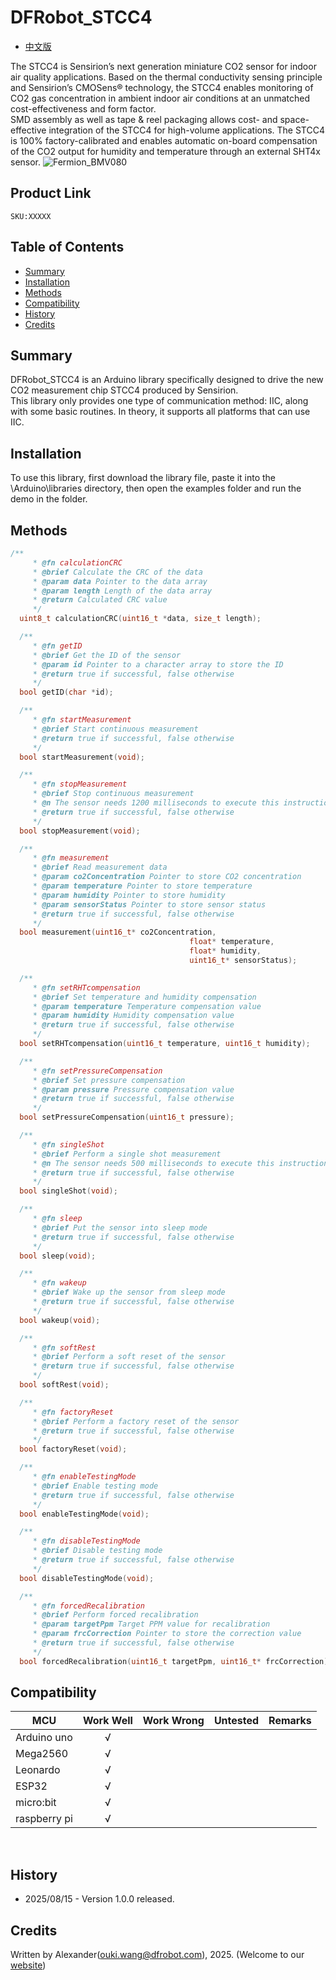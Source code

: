 # DFRobot_STCC4

- [中文版](./README_CN.md)

The STCC4 is Sensirion’s next generation miniature CO2 sensor for indoor air quality applications. Based on the
thermal conductivity sensing principle and Sensirion’s CMOSens® technology, the STCC4 enables monitoring
of CO2 gas concentration in ambient indoor air conditions at an unmatched cost-effectiveness and form factor.<br>
SMD assembly as well as tape & reel packaging allows cost- and space-effective integration of the STCC4 for
high-volume applications. The STCC4 is 100% factory-calibrated and enables automatic on-board
compensation of the CO2 output for humidity and temperature through an external SHT4x sensor.
![Fermion_BMV080](image/Fermion_BMV080.JPG)
 
## Product Link
    SKU:XXXXX

## Table of Contents

  * [Summary](#summary)
  * [Installation](#installation)
  * [Methods](#methods)
  * [Compatibility](#compatibility)
  * [History](#history)
  * [Credits](#credits)

## Summary

DFRobot_STCC4 is an Arduino library specifically designed to drive the new CO2 measurement chip STCC4 produced by Sensirion. <br>
This library only provides one type of communication method: IIC, along with some basic routines. In theory, it supports all platforms that can use IIC.

## Installation

To use this library, first download the library file, paste it into the \Arduino\libraries directory, then open the examples folder and run the demo in the folder.


## Methods

```C++
/**
     * @fn calculationCRC
     * @brief Calculate the CRC of the data
     * @param data Pointer to the data array
     * @param length Length of the data array
     * @return Calculated CRC value
     */
  uint8_t calculationCRC(uint16_t *data, size_t length);

  /**
     * @fn getID
     * @brief Get the ID of the sensor
     * @param id Pointer to a character array to store the ID
     * @return true if successful, false otherwise
     */
  bool getID(char *id);

  /**
     * @fn startMeasurement
     * @brief Start continuous measurement
     * @return true if successful, false otherwise
     */
  bool startMeasurement(void);

  /**
     * @fn stopMeasurement
     * @brief Stop continuous measurement
     * @n The sensor needs 1200 milliseconds to execute this instruction.
     * @return true if successful, false otherwise
     */
  bool stopMeasurement(void);

  /**
     * @fn measurement
     * @brief Read measurement data
     * @param co2Concentration Pointer to store CO2 concentration
     * @param temperature Pointer to store temperature
     * @param humidity Pointer to store humidity
     * @param sensorStatus Pointer to store sensor status
     * @return true if successful, false otherwise
     */
  bool measurement(uint16_t* co2Concentration, 
                                        float* temperature, 
                                        float* humidity, 
                                        uint16_t* sensorStatus);

  /**
     * @fn setRHTcompensation
     * @brief Set temperature and humidity compensation
     * @param temperature Temperature compensation value
     * @param humidity Humidity compensation value
     * @return true if successful, false otherwise
     */
  bool setRHTcompensation(uint16_t temperature, uint16_t humidity);

  /**
     * @fn setPressureCompensation
     * @brief Set pressure compensation
     * @param pressure Pressure compensation value
     * @return true if successful, false otherwise
     */
  bool setPressureCompensation(uint16_t pressure);

  /**
     * @fn singleShot
     * @brief Perform a single shot measurement
     * @n The sensor needs 500 milliseconds to execute this instruction.
     * @return true if successful, false otherwise
     */
  bool singleShot(void);

  /**
     * @fn sleep
     * @brief Put the sensor into sleep mode
     * @return true if successful, false otherwise
     */
  bool sleep(void);

  /**
     * @fn wakeup
     * @brief Wake up the sensor from sleep mode
     * @return true if successful, false otherwise
     */
  bool wakeup(void);

  /**
     * @fn softRest
     * @brief Perform a soft reset of the sensor
     * @return true if successful, false otherwise
     */
  bool softRest(void);

  /**
     * @fn factoryReset
     * @brief Perform a factory reset of the sensor
     * @return true if successful, false otherwise
     */
  bool factoryReset(void);

  /**
     * @fn enableTestingMode
     * @brief Enable testing mode
     * @return true if successful, false otherwise
     */
  bool enableTestingMode(void);

  /**
     * @fn disableTestingMode
     * @brief Disable testing mode
     * @return true if successful, false otherwise
     */
  bool disableTestingMode(void);

  /**
     * @fn forcedRecalibration
     * @brief Perform forced recalibration
     * @param targetPpm Target PPM value for recalibration
     * @param frcCorrection Pointer to store the correction value
     * @return true if successful, false otherwise
     */
  bool forcedRecalibration(uint16_t targetPpm, uint16_t* frcCorrection);
```

## Compatibility

MCU                | Work Well    | Work Wrong   | Untested    | Remarks
------------------ | :----------: | :----------: | :---------: | -----
Arduino uno        |      √       |              |             | 
Mega2560           |      √       |              |             | 
Leonardo           |      √       |              |             | 
ESP32              |      √       |              |             | 
micro:bit          |      √       |              |             | 
raspberry pi       |      √       |              |             |     
<br>

## History

- 2025/08/15 - Version 1.0.0 released.

## Credits

Written by Alexander(ouki.wang@dfrobot.com), 2025. (Welcome to our [website](https://www.dfrobot.com/))
